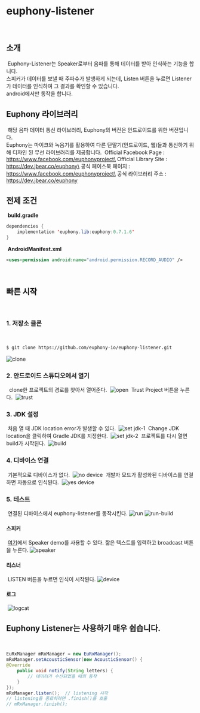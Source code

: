 # euphony-listener
​
## 소개
​
Euphony-Listener는 Speaker로부터 음파를 통해 데이터를 받아 인식하는 기능을 합니다. \
스피커가 데이터를 보낼 때 주파수가 발생하게 되는데, Listen 버튼을 누르면 Listener가 데이터를 인식하여 그 결과를 확인할 수 있습니다. \
android에서만 동작을 합니다.
​
## Euphony 라이브러리
​
해당 음파 데이터 통신 라이브러리, Euphony의 버전은 안드로이드를 위한 버전입니다.\
Euphony는 마이크와 녹음기를 활용하여 다른 단말기(안드로이드, 웹)들과 통신하기 위해 디자인 된 무선 라이브러리를 제공합니다. 
​
Official Facebook Page : https://www.facebook.com/euphonyproject\
Official Library Site : https://dev.jbear.co/euphony\
공식 페이스북 페이지 : https://www.facebook.com/euphonyproject\
공식 라이브러리 주소 : https://dev.jbear.co/euphony
​
## 전제 조건
​
**build.gradle**
```java
dependencies {
    implementation 'euphony.lib:euphony:0.7.1.6'
}
```
​
**AndroidManifest.xml**
```xml
<uses-permission android:name="android.permission.RECORD_AUDIO" />
```
​
## 빠른 시작
​
### 1. 저장소 클론
​
```bash
$ git clone https://github.com/euphony-io/euphony-listener.git
```
![clone](https://user-images.githubusercontent.com/47289893/128968369-e30bfc36-3c57-418d-b3b2-b8976436493b.png)
​
### 2. 안드로이드 스튜디오에서 열기
​
​
clone한 프로젝트의 경로를 찾아서 열어준다.
​
![open](https://user-images.githubusercontent.com/47289893/128968509-21778091-1c48-432d-8c68-856d89c59a07.png)
​
Trust Project 버튼을 누른다.
​
![trust](https://user-images.githubusercontent.com/47289893/128968544-78756386-1740-43e7-9f27-78f9322307f8.png)
​
### 3. JDK 설정
​
처음 열 때 JDK location error가 발생할 수 있다.
​
![set jdk-1](https://user-images.githubusercontent.com/47289893/128968605-e73af820-0ae7-4e8c-997a-1c1cdbef7129.png)
​
Change JDK location을 클릭하여 Gradle JDK를 지정한다.
​
![set jdk-2](https://user-images.githubusercontent.com/47289893/128968614-0988ac95-1672-411d-8e9e-336503be69cd.png)
​
프로젝트를 다시 열면 build가 시작된다.
​
![build](https://user-images.githubusercontent.com/47289893/128968741-00b1cd80-a9f7-4481-bd1a-ff388141080f.png)
​
### 4. 디바이스 연결
​
기본적으로 디바이스가 없다.
​
![no device](https://user-images.githubusercontent.com/47289893/128968845-d0868890-cb57-4721-a956-857b871e7393.png)
​
개발자 모드가 활성화된 디바이스를 연결하면 자동으로 인식된다.
​
![yes device](https://user-images.githubusercontent.com/47289893/128968864-35b7ae72-6fb8-4bb2-8706-1ec2257faf73.png)
​
### 5. 테스트
​
연결된 디바이스에서 euphony-listener를 동작시킨다.
![run](https://user-images.githubusercontent.com/47289893/128968893-cca8c520-4dcc-41e7-9e04-9d4849143176.png)
![run-build](https://user-images.githubusercontent.com/47289893/128969518-043e50ae-aa45-4d0a-b145-9e7d1176353c.png)
​
#### 스피커
​
[여기](https://dev.jbear.co/euphony/)에서 Speaker demo를 사용할 수 있다. 짧은 텍스트를 입력하고 broadcast 버튼을 누른다.
![speaker](https://user-images.githubusercontent.com/47289893/128968935-b4cd781a-5de0-42cf-a01a-ec87a47f77b6.png)
​
#### 리스너
​
LISTEN 버튼을 누르면 인식이 시작된다.
![device](https://user-images.githubusercontent.com/47289893/128969127-1b7847ec-43c7-42cb-8b6b-a6602f51db7f.png)
​
#### 로그
​
![logcat](https://user-images.githubusercontent.com/47289893/128969052-3b70b562-f4ce-4ba6-98e5-d9be4096ab76.png)
​
## Euphony Listener는 사용하기 매우 쉽습니다.
​
```java
EuRxManager mRxManager = new EuRxManager();
mRxManager.setAcousticSensor(new AcousticSensor() {
@Override
    public void notify(String letters) {
        // 데이터가 수신되었을 때의 동작
    }
});
mRxManager.listen();  // listening 시작
// listening을 종료하려면 .finish()를 호출
// mRxManager.finish();
```